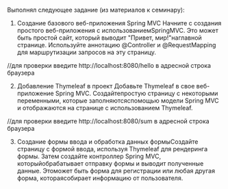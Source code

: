 Выполнял следующее задание (из материалов к семинару):

1. Создание базового веб-приложения Spring MVC
Начните с создания простого веб-приложения с использованиемSpringMVC. Это может быть простой сайт, который выводит "Привет, мир!"наглавной странице. Используйте аннотацию @Controller и
@RequestMapping для маршрутизации запросов на эту страницу.

//для проверки введите http://localhost:8080/hello в адресной строка браузера

2. Добавление Thymeleaf в проект
Добавьте Thymeleaf в свое веб-приложение Spring MVC. Создайтепростую страницу с некоторыми переменными, которые заполняютсяспомощью модели Spring MVC и отображаются на странице с
использованием Thymeleaf.

//для проверки введите http://localhost:8080/sum в адресной строка браузера

3. Создание формы ввода и обработка данных формыСоздайте страницу с формой ввода, используя Thymeleaf для
рендеринга формы. Затем создайте контроллер Spring MVC, которыйобрабатывает отправку формы и выводит полученные данные. Этоможет быть форма для регистрации или любая другая форма,
котораясобирает информацию от пользователя.
